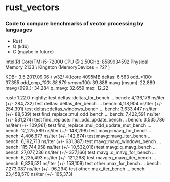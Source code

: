 # rust_vectors
### Code to compare benchmarks of vector processing by languages
- Rust
- Q (kdb)
- C (maybe in future)

Intel(R) Core(TM) i5-7200U CPU @ 2.50GHz:
8589934592  Physical Memory  2133 \ Kingston (MemoryDevices = ?2? )

KDB+ 3.5 2017.09.06 \ w32/ 4()core 4095MB
deltas:         6.563
odd_*100:       37.355
odd_cmp_*100:   38.879
amend*100:      39.888
mavg (msum):    22.889
mavg (999_):    34.284
q_mavg:         32.659
max:            12.22

rustc 1.22.0-nightly:
test deltas::deltas_for_bench               ... bench:   4,136,178 ns/iter (+/- 284,732)
test deltas::deltas_iter_bench              ... bench:   4,118,904 ns/iter (+/- 254,391)
test deltas::deltas_windows_bench           ... bench:   3,633,447 ns/iter (+/- 88,539)
test find_replace::mul_odd_bench            ... bench:   7,422,591 ns/iter (+/- 531,274)
test find_replace::mul_odd_update_bench     ... bench:   3,535,786 ns/iter (+/- 109,961)
test find_replace::mul_odd_update_mut_bench ... bench:  12,275,589 ns/iter (+/- 148,298)
test mavg::mavg_for_bench                   ... bench:   4,406,677 ns/iter (+/- 142,674)
test mavg::mavg_iter_bench                  ... bench:   6,192,713 ns/iter (+/- 631,387)
test mavg::mavg_windows_bench               ... bench: 115,744,958 ns/iter (+/- 10,532,016)
test mavg::q_mavg_bench                     ... bench:  27,077,236 ns/iter (+/- 377,166)
test mavg::q_mavg_for_bench                 ... bench:   6,235,493 ns/iter (+/- 121,298)
test mavg::q_mavg_iter_bench                ... bench:   6,826,521 ns/iter (+/- 153,109)
test other::max_for_bench                   ... bench:   7,273,087 ns/iter (+/- 96,294)
test other::max_iter_bench                  ... bench:  23,458,570 ns/iter (+/- 165,373)